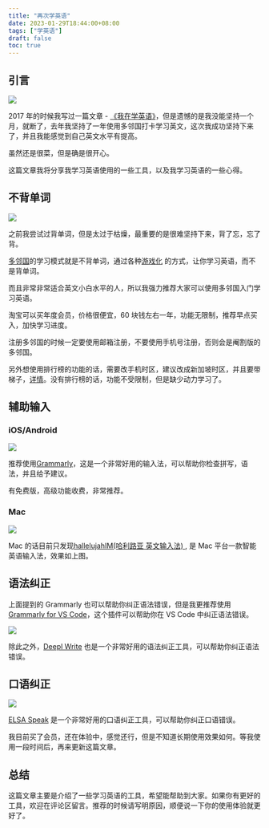 ```yaml
---
title: "再次学英语"
date: 2023-01-29T18:44:00+08:00
tags: ["学英语"] 
draft: false
toc: true
---
```


## 引言

![](https://img.forecho.com/zRIEch.png)

2017 年的时候我写过一篇文章 - [《我在学英语》](https://blog.forecho.com/i-am-learning-english.html)，但是遗憾的是我没能坚持一个月，就断了，去年我坚持了一年使用多邻国打卡学习英文，这次我成功坚持下来了，并且我能感觉到自己英文水平有提高。

虽然还是很菜，但是确是很开心。

这篇文章我将分享我学习英语使用的一些工具，以及我学习英语的一些心得。

<!--more-->

## 不背单词

![](https://img.forecho.com/DFcW0L.PNG)

之前我尝试过背单词，但是太过于枯燥，最重要的是很难坚持下来，背了忘，忘了背。

[多邻国](https://www.duolingo.com/)的学习模式就是不背单词，通过各种[游戏化](https://blog.forecho.com/readeep-014.html) 的方式，让你学习英语，而不是背单词。

而且非常非常适合英文小白水平的人，所以我强力推荐大家可以使用多邻国入门学习英语。

淘宝可以买年度会员，价格很便宜，60 块钱左右一年，功能无限制，推荐早点买入，加快学习进度。

注册多邻国的时候一定要使用邮箱注册，不要使用手机号注册，否则会是阉割版的多邻国。

另外想使用排行榜的功能的话，需要改手机时区，建议改成新加坡时区，并且要带梯子，[详情](https://twitter.com/meetliby/status/1619560470654124033?s=46&t=tKlM4uin3-3a6eAuVLvGxw)。没有排行榜的话，功能不受限制，但是缺少动力学习了。

## 辅助输入

### iOS/Android

![](https://img.forecho.com/a7Czf8.jpg)

推荐使用[Grammarly](https://www.grammarly.com/)，这是一个非常好用的输入法，可以帮助你检查拼写，语法，并且给予建议。

有免费版，高级功能收费，非常推荐。

### Mac

![](https://img.forecho.com/Cp1V65.png)

Mac 的话目前只发现[hallelujahIM(哈利路亚 英文输入法) ](https://github.com/dongyuwei/hallelujahIM), 是 Mac 平台一款智能英语输入法，效果如上图。


## 语法纠正

上面提到的 Grammarly 也可以帮助你纠正语法错误，但是我更推荐使用 [Grammarly for VS Code](https://marketplace.visualstudio.com/items?itemName=znck.grammarly)，这个插件可以帮助你在 VS Code 中纠正语法错误。

![](https://img.forecho.com/HR1AyH.png)

除此之外，[Deepl Write](https://www.deepl.com/write) 也是一个非常好用的语法纠正工具，可以帮助你纠正语法错误。


## 口语纠正

![](https://img.forecho.com/LpJojZ.png)

[ELSA Speak](https://share.elsanow.io/TS1YGQvfTwb) 是一个非常好用的口语纠正工具，可以帮助你纠正口语错误。

我目前买了会员，还在体验中，感觉还行，但是不知道长期使用效果如何。等我使用一段时间后，再来更新这篇文章。

## 总结

这篇文章主要是介绍了一些学习英语的工具，希望能帮助到大家。如果你有更好的工具，欢迎在评论区留言。推荐的时候请写明原因，顺便说一下你的使用体验就更好了。
